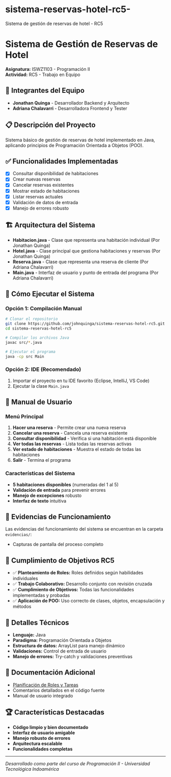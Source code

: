 # sistema-reservas-hotel-rc5-
Sistema de gestión de reservas de hotel - RC5
# Sistema de Gestión de Reservas de Hotel

**Asignatura:** ISWZ1103 - Programación II  
**Actividad:** RC5 - Trabajo en Equipo  

## 👥 Integrantes del Equipo
- **Jonathan Quinga** - Desarrollador Backend y Arquitecto
- **Adriana Chalavarri** - Desarrolladora Frontend y Tester

## 📋 Descripción del Proyecto
Sistema básico de gestión de reservas de hotel implementado en Java, aplicando principios de Programación Orientada a Objetos (POO).

## ✅ Funcionalidades Implementadas
- [x] Consultar disponibilidad de habitaciones
- [x] Crear nuevas reservas
- [x] Cancelar reservas existentes
- [x] Mostrar estado de habitaciones
- [x] Listar reservas actuales
- [x] Validación de datos de entrada
- [x] Manejo de errores robusto

## 🏗️ Arquitectura del Sistema
- **Habitacion.java** - Clase que representa una habitación individual (Por Jonathan Quinga)
- **Hotel.java** - Clase principal que gestiona habitaciones y reservas (Por Jonathan Quinga)
- **Reserva.java** - Clase que representa una reserva de cliente (Por Adriana Chalavarri)
- **Main.java** - Interfaz de usuario y punto de entrada del programa (Por Adriana Chalavarri)

## 🚀 Cómo Ejecutar el Sistema

### Opción 1: Compilación Manual
```bash
# Clonar el repositorio
git clone https://github.com/johnquinga/sistema-reservas-hotel-rc5.git
cd sistema-reservas-hotel-rc5

# Compilar los archivos Java
javac src/*.java

# Ejecutar el programa
java -cp src Main
```

### Opción 2: IDE (Recomendado)
1. Importar el proyecto en tu IDE favorito (Eclipse, IntelliJ, VS Code)
2. Ejecutar la clase `Main.java`

## 📖 Manual de Usuario

### Menú Principal
1. **Hacer una reserva** - Permite crear una nueva reserva
2. **Cancelar una reserva** - Cancela una reserva existente
3. **Consultar disponibilidad** - Verifica si una habitación está disponible
4. **Ver todas las reservas** - Lista todas las reservas activas
5. **Ver estado de habitaciones** - Muestra el estado de todas las habitaciones
6. **Salir** - Termina el programa

### Características del Sistema
- **5 habitaciones disponibles** (numeradas del 1 al 5)
- **Validación de entrada** para prevenir errores
- **Manejo de excepciones** robusto
- **Interfaz de texto** intuitiva

## 📸 Evidencias de Funcionamiento
Las evidencias del funcionamiento del sistema se encuentran en la carpeta `evidencias/`:
- Capturas de pantalla del proceso completo

## 🎯 Cumplimiento de Objetivos RC5
- ✅ **Planteamiento de Roles:** Roles definidos según habilidades individuales
- ✅ **Trabajo Colaborativo:** Desarrollo conjunto con revisión cruzada
- ✅ **Cumplimiento de Objetivos:** Todas las funcionalidades implementadas y probadas
- ✅ **Aplicación de POO:** Uso correcto de clases, objetos, encapsulación y métodos

## 🔧 Detalles Técnicos
- **Lenguaje:** Java
- **Paradigma:** Programación Orientada a Objetos
- **Estructura de datos:** ArrayList para manejo dinámico
- **Validaciones:** Control de entrada de usuario
- **Manejo de errores:** Try-catch y validaciones preventivas

## 📝 Documentación Adicional
- [Planificación de Roles y Tareas](docs/Planificacion_Roles_Tareas.md)
- Comentarios detallados en el código fuente
- Manual de usuario integrado

## 🏆 Características Destacadas
- **Código limpio y bien documentado**
- **Interfaz de usuario amigable**
- **Manejo robusto de errores**
- **Arquitectura escalable**
- **Funcionalidades completas**

---
*Desarrollado como parte del curso de Programación II - Universidad Tecnológica Indoamérica*
